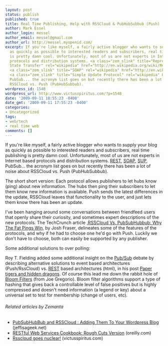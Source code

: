 ```yaml
---
layout: post
status: publish
published: true
title: Real Time Publishing, Help with RSSCloud & PubHubSubbub (Push)
author: Mark Essel
author_login: messel
author_email: messel@gmail.com
author_url: http://messel.myopenid.com/
excerpt: If you're like myself, a fairly active blogger who wants to supply your blog
  as quickly as possible to interested readers and subscribers, real time publishing
  is pretty damn cool. Unfortunately, most of us are not experts in Internet based
  protocols and distribution systems. <a class="zem_slink" title="Representational
  State Transfer" rel="wikipedia" href="http://en.wikipedia.org/wiki/Representational_State_Transfer">REST</a>,
  <a class="zem_slink" title="SOAP" rel="wikipedia" href="http://en.wikipedia.org/wiki/SOAP">SOAP</a>,
  <a class="zem_slink" title="Simple Update Protocol" rel="wikipedia" href="http://en.wikipedia.org/wiki/Simple_Update_Protocol">SUP</a>,
  PubSub... the acronym list goes on but recently there has been a lot of noise about
  RSSCloud vs. Push (PubHubSubbub).
wordpress_id: 1548
wordpress_url: http://www.victusspiritus.com/?p=1548
date: '2009-09-11 10:55:23 -0400'
date_gmt: '2009-09-11 17:55:23 -0400'
categories:
- Uncategorized
tags:
- web/tech
- real time web
comments: []
---
```

<p>If you're like myself, a fairly active blogger who wants to supply your blog as quickly as possible to interested readers and subscribers, real time publishing is pretty damn cool. Unfortunately, most of us are not experts in Internet based protocols and distribution systems. <a class="zem_slink" title="Representational State Transfer" rel="wikipedia" href="http://en.wikipedia.org/wiki/Representational_State_Transfer">REST</a>, <a class="zem_slink" title="SOAP" rel="wikipedia" href="http://en.wikipedia.org/wiki/SOAP">SOAP</a>, <a class="zem_slink" title="Simple Update Protocol" rel="wikipedia" href="http://en.wikipedia.org/wiki/Simple_Update_Protocol">SUP</a>, PubSub... the acronym list goes on but recently there has been a lot of noise about RSSCloud vs. Push (PubHubSubbub).<a id="more"></a><a id="more-1548"></a></p>
<p>The short short version: Each protocol allows publishers to let hubs know (ping) about new information. The hubs then ping their subscribers to let them know new information is available. Push sends the latest differences in the update, RSSCloud leaves that functionality to the user, and just lets them know there has been an update.</p>
<p><span style="background-color: #ffffff;">I've been hanging around some conversations between friendfeed users that openly share their curiosity, and sometimes expert descriptions of the new protocols. The TechCrunch article ,<a href="http://www.techcrunch.com/2009/09/09/rsscloud-vs-pubsubhubbub-why-the-fat-pings-win/">RSSCloud Vs. PubSubHubbub: Why The Fat Pings Win</a>, by Josh Fraser, delineates some of the features of the protocols, and why if he had to choose one he'd go with Push. Luckily we don't have to choose, both can easily be supported by any publisher. </span></p>
<p><span style="background-color: #ffffff;">Some additional solutions to over polling:</span></p>
<p>Roy T. Fielding added some additional insight on the <a class="zem_slink" title="Publish/subscribe" rel="wikipedia" href="http://en.wikipedia.org/wiki/Publish/subscribe">Pub/Sub</a> debate by describing alternative solutions to event based architectures (Push/RssCloud) vs. <a href="http://en.wikipedia.org/wiki/Representational_State_Transfer">REST</a> based architectures (html), in his post <a href="http://roy.gbiv.com/untangled/2008/paper-tigers-and-hidden-dragons">Paper tigers and hidden dragons</a>. Of course this lead me down the rabbit hole of <a href="http://bitworking.org/news/380/bloom-filter-resources">Bloom Filters</a> (from Joe Gregorio). Bloom filter algorithms support a type of hashing that gives back a controllable level of false positives but is highly compressed and doesn't need information (a legend or key) about a universal set to test for membership (change of users, etc).</p>
<h6 class="zemanta-related-title" style="font-size: 1em;">Related articles by Zemanta</h6>
<ul class="zemanta-article-ul">
<li class="zemanta-article-ul-li"><a href="http://www.jeffisageek.net/blog/2009/09/10/pubsubhubbub-and-rsscloud-adding-them-to-your-wordpress-blog/">PubSubHubBub and RSSCloud : Adding Them To Your Wordpress Blog</a> (jeffisageek.net)</li>
<li class="zemanta-article-ul-li"><a href="http://oreilly.com/catalog/9780596808679/">RESTful Web Services Cookbook: Rough Cuts Version</a> (oreilly.com)</li>
<li class="zemanta-article-ul-li"><a href="http://victusfate.github.io/victusspiritus/uncategorized/2009/09/09/rsscloud-goes-nuclear/">Rsscloud goes nuclear!</a> (victusspiritus.com)</li>
</ul>

